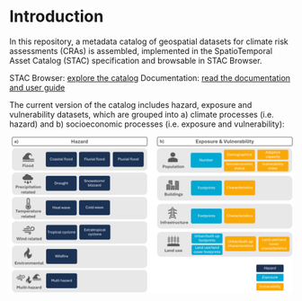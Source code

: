 # Introduction

In this repository, a metadata catalog of geospatial datasets for climate risk assessments (CRAs) is assembled, implemented in the SpatioTemporal Asset Catalog (STAC) specification and browsable in STAC Browser. 

STAC Browser: 
[explore the catalog](https://radiantearth.github.io/stac-browser/#/external/https://raw.githubusercontent.com/climate-risk-data/climate-risk-stac/refs/heads/gh-pages/stac/catalog.json)
Documentation:
[read the documentation and user guide](https://climate-risk-data.github.io/climate-risk-stac/)

The current version of the catalog includes hazard, exposure and vulnerability datasets, which are grouped into a) climate processes (i.e. hazard) and b) socioeconomic processes (i.e. exposure and vulnerability): 

![Catalog structure along the three risk drivers, separated into a) climate processes (i.e. hazard) and b) socioeconomic processes (i.e. exposure and vulnerability)](./docs/images/classification.png)